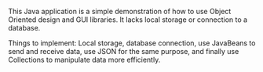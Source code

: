This Java application is a simple demonstration of how to use Object Oriented design and GUI libraries.
It lacks local storage or connection to a database.

Things to implement: Local storage, database connection, use JavaBeans to send and receive data,
use JSON for the same purpose, and finally use Collections to manipulate data more efficiently.
